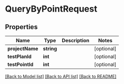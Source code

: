 # QueryByPointRequest

## Properties
Name | Type | Description | Notes
------------ | ------------- | ------------- | -------------
**projectName** | **string** |  | [optional] 
**testPlanId** | **int** |  | [optional] 
**testPointId** | **int** |  | [optional] 

[[Back to Model list]](../README.md#documentation-for-models) [[Back to API list]](../README.md#documentation-for-api-endpoints) [[Back to README]](../README.md)


